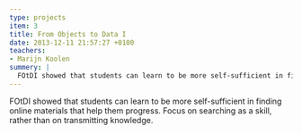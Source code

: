 ```yaml
---
type: projects
item: 3
title: From Objects to Data I
date: 2013-12-11 21:57:27 +0100
teachers: 
- Marijn Koolen
summery: |
  FOtDI showed that students can learn to be more self-sufficient in finding online materials that help them progress. Focus on searching as a skill, rather than on transmitting knowledge. 
---
```

FOtDI showed that students can learn to be more self-sufficient in finding online materials that help them progress. Focus on searching as a skill, rather than on transmitting knowledge. 